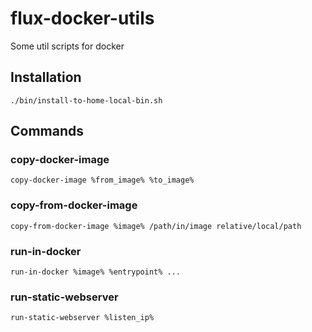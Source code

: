 # flux-docker-utils

Some util scripts for docker

## Installation

```shell
./bin/install-to-home-local-bin.sh
```

## Commands

### copy-docker-image

```shell
copy-docker-image %from_image% %to_image%
```

### copy-from-docker-image

```shell
copy-from-docker-image %image% /path/in/image relative/local/path
```

### run-in-docker

```shell
run-in-docker %image% %entrypoint% ...
```

### run-static-webserver

```shell
run-static-webserver %listen_ip%
```
